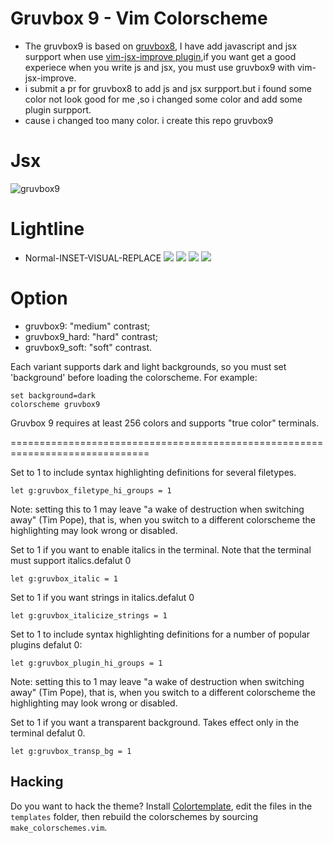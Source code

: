 # Gruvbox 9 - Vim Colorscheme
* The gruvbox9 is based on [gruvbox8](https://github.com/lifepillar/vim-gruvbox8), I have add javascript and jsx surpport when use [vim-jsx-improve plugin](https://github.com/neoclide/vim-jsx-improve/pull/47),if you want get a good experiece when you write js and jsx, you must use gruvbox9 with vim-jsx-improve.
* i submit a pr for gruvbox8 to add js and jsx surpport.but i found some color not look good for me ,so i changed some color and add some plugin surpport.
* cause i changed too many color. i create this repo gruvbox9

# Jsx
![gruvbox9](https://github.com/taigacute/IMG/blob/master/gruvbox9/gruvbox9.png)

# Lightline
* Normal-INSET-VISUAL-REPLACE
![](https://github.com/taigacute/IMG/blob/master/gruvbox9/normal.png)
![](https://github.com/taigacute/IMG/blob/master/gruvbox9/insert.png)
![](https://github.com/taigacute/IMG/blob/master/gruvbox9/visual.png)
![](https://github.com/taigacute/IMG/blob/master/gruvbox9/replace.png)
# Option
- gruvbox9: "medium" contrast;
- gruvbox9_hard: "hard" contrast;
- gruvbox9_soft: "soft" contrast.

Each variant supports dark and light backgrounds, so you must set 'background'
before loading the colorscheme. For example:
>
	set background=dark
	colorscheme gruvbox9

Gruvbox 9 requires at least 256 colors and supports "true color" terminals.

==============================================================================

Set to 1 to include syntax highlighting definitions for several filetypes.
```
let g:gruvbox_filetype_hi_groups = 1
```
Note: setting this to 1 may leave "a wake of destruction when switching away"
(Tim Pope), that is, when you switch to a different colorscheme the
highlighting may look wrong or disabled.

	
Set to 1 if you want to enable italics in the terminal. Note that the terminal
must support italics.defalut 0
>
	let g:gruvbox_italic = 1

Set to 1 if you want strings in italics.defalut 0
>
	let g:gruvbox_italicize_strings = 1

Set to 1 to include syntax highlighting definitions for a number of popular
plugins defalut 0:
>
	let g:gruvbox_plugin_hi_groups = 1

Note: setting this to 1 may leave "a wake of destruction when switching away"
(Tim Pope), that is, when you switch to a different colorscheme the
highlighting may look wrong or disabled.

Set to 1 if you want a transparent background. Takes effect only in the
terminal defalut 0.
>
	let g:gruvbox_transp_bg = 1


## Hacking

Do you want to hack the theme? Install
[Colortemplate](https://github.com/lifepillar/vim-colortemplate), edit the
files in the `templates` folder, then rebuild the colorschemes by sourcing
`make_colorschemes.vim`.

